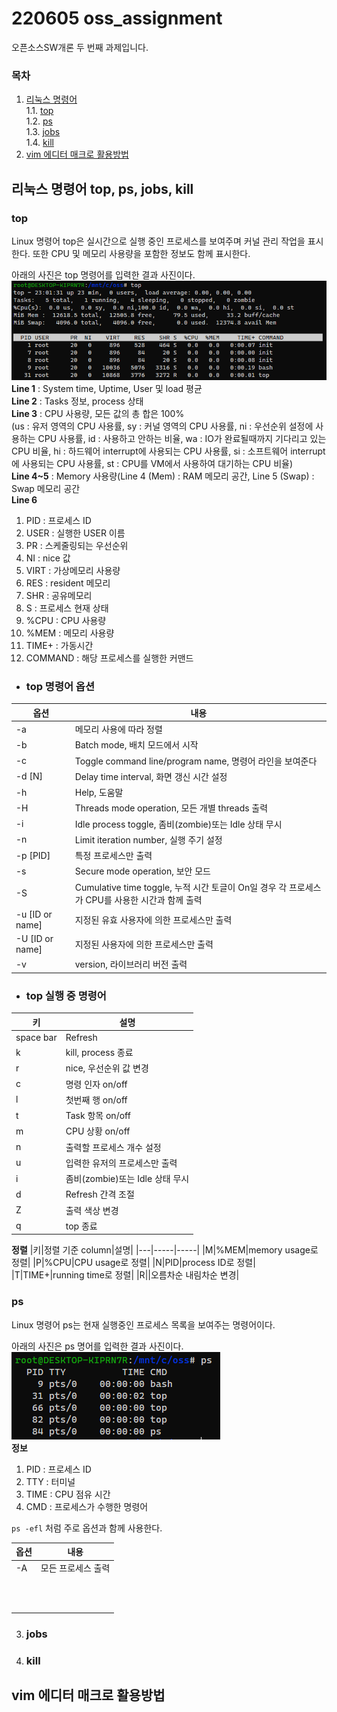 # 220605 oss_assignment
 오픈소스SW개론 두 번째 과제입니다.  


### 목차  
1. [리눅스 명령어](#리눅스-명령어-top,-ps,-jobs,-kill)  
1.1. [top](#top)  
1.2. [ps](#ps)  
1.3. [jobs](#jobs)  
1.4. [kill](#kill)  
2. [vim 에디터 매크로 활용방법](#vim-에디터-매크로-활용방법)  



## 리눅스 명령어 top, ps, jobs, kill
### top
Linux 명령어 top은 실시간으로 실행 중인 프로세스를 보여주며 커널 관리 작업을 표시한다. 또한 CPU 및 메모리 사용량을 포함한 정보도 함께 표시한다.  

아래의 사진은 top 명령어를 입력한 결과 사진이다.  
![top_image](./image/top_.PNG)  
**Line 1** : System time, Uptime, User 및 load 평균  
**Line 2** : Tasks 정보, process 상태    
**Line 3** : CPU 사용량, 모든 값의 총 합은 100%  
(us : 유저 영역의 CPU 사용률, sy : 커널 영역의 CPU 사용률, ni : 우선순위 설정에 사용하는 CPU 사용률, id : 사용하고 안하는 비율, wa : IO가 완료될때까지 기다리고 있는 CPU 비율, hi : 하드웨어 interrupt에 사용되는 CPU 사용률, si : 소프트웨어 interrupt에 사용되는 CPU 사용률, st : CPU를 VM에서 사용하여 대기하는 CPU 비율)  
**Line 4~5** : Memory 사용량(Line 4 (Mem) : RAM 메모리 공간, Line 5 (Swap) : Swap 메모리 공간  
**Line 6**  
1. PID : 프로세스 ID  
2. USER : 실행한 USER 이름
3. PR : 스케줄링되는 우선순위  
4. NI : nice 값  
5. VIRT : 가상메모리 사용량  
6. RES : resident 메모리   
7. SHR : 공유메모리  
8. S : 프로세스 현재 상태  
9. %CPU : CPU 사용량
10. %MEM : 메모리 사용량  
11. TIME+ : 가동시간  
12. COMMAND : 해당 프로세스를 실행한 커맨드  

* ### top 명령어 옵션
|옵션|내용|
|---|-----|
|-a|메모리 사용에 따라 정렬|
|-b|Batch mode, 배치 모드에서 시작|
|-c|Toggle command line/program name, 명령어 라인을 보여준다|
|-d [N]|Delay time interval, 화면 갱신 시간 설정|
|-h|Help, 도움말|
|-H|Threads mode operation, 모든 개별 threads 출력|
|-i|Idle process toggle, 좀비(zombie)또는 Idle 상태 무시|
|-n|Limit iteration number, 실행 주기 설정|
|-p [PID]|특정 프로세스만 출력|
|-s|Secure mode operation, 보안 모드|
|-S|Cumulative time toggle, 누적 시간 토글이 On일 경우 각 프로세스가 CPU를 사용한 시간과 함께 출력|
|-u [ID or name]|지정된 유효 사용자에 의한 프로세스만 출력|
|-U [ID or name]|지정된 사용자에 의한 프로세스만 출력|
|-v|version, 라이브러리 버전 출력|

* ### top 실행 중 명령어
|키|설명|
|---|-----|
|space bar|Refresh|
|k|kill, process 종료|
|r|nice, 우선순위 값 변경|
|c|명령 인자 on/off|
|l|첫번째 행 on/off|
|t|Task 항목 on/off|
|m|CPU 상황 on/off|
|n|출력할 프로세스 개수 설정|
|u|입력한 유저의 프로세스만 출력|
|i|좀비(zombie)또는 Idle 상태 무시|
|d|Refresh 간격 조절|
|Z|출력 색상 변경|
|q|top 종료|

**정렬**
|키|정렬 기준 column|설명|
|---|-----|-----|
|M|%MEM|memory usage로 정렬|
|P|%CPU|CPU usage로 정렬|
|N|PID|process ID로 정렬|
|T|TIME+|running time로 정렬|
|R||오름차순 내림차순 변경|



### ps
Linux 명령어 ps는 현재 실행중인 프로세스 목록을 보여주는 명령어이다.  

아래의 사진은 ps 명어를 입력한 결과 사진이다.  
![ps_image](./image/ps.PNG)  
**정보**
1. PID : 프로세스 ID    
2. TTY : 터미널  
3. TIME : CPU 점유 시간    
4. CMD : 프로세스가 수행한 명령어  

`ps -efl` 처럼 주로 옵션과 함께 사용한다.  

|옵션|내용|
|---|-----|
|-A|모든 프로세스 출력|
|||
|||
|||
|||
|||
|||
|||
|||
|||
|||
|||

3. ### jobs

4. ### kill


## vim 에디터 매크로 활용방법

